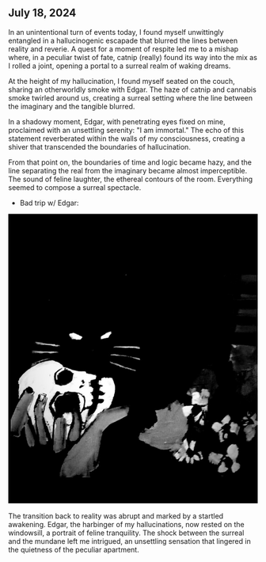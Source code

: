 ## July 18, 2024

In an unintentional turn of events today, I found myself unwittingly entangled in a hallucinogenic escapade that blurred the lines between reality and reverie. A quest for a moment of respite led me to a mishap where, in a peculiar twist of fate, catnip (really) found its way into the mix as I rolled a joint, opening a portal to a surreal realm of waking dreams.

At the height of my hallucination, I found myself seated on the couch, sharing an otherworldly smoke with Edgar. The haze of catnip and cannabis smoke twirled around us, creating a surreal setting where the line between the imaginary and the tangible blurred.

In a shadowy moment, Edgar, with penetrating eyes fixed on mine, proclaimed with an unsettling serenity: "I am immortal." The echo of this statement reverberated within the walls of my consciousness, creating a shiver that transcended the boundaries of hallucination.

From that point on, the boundaries of time and logic became hazy, and the line separating the real from the imaginary became almost imperceptible. The sound of feline laughter, the ethereal contours of the room. Everything seemed to compose a surreal spectacle.

* Bad trip w/ Edgar:

![Bad Trip](Drawings/drawing11.png)

The transition back to reality was abrupt and marked by a startled awakening. Edgar, the harbinger of my hallucinations, now rested on the windowsill, a portrait of feline tranquility. The shock between the surreal and the mundane left me intrigued, an unsettling sensation that lingered in the quietness of the peculiar apartment.



